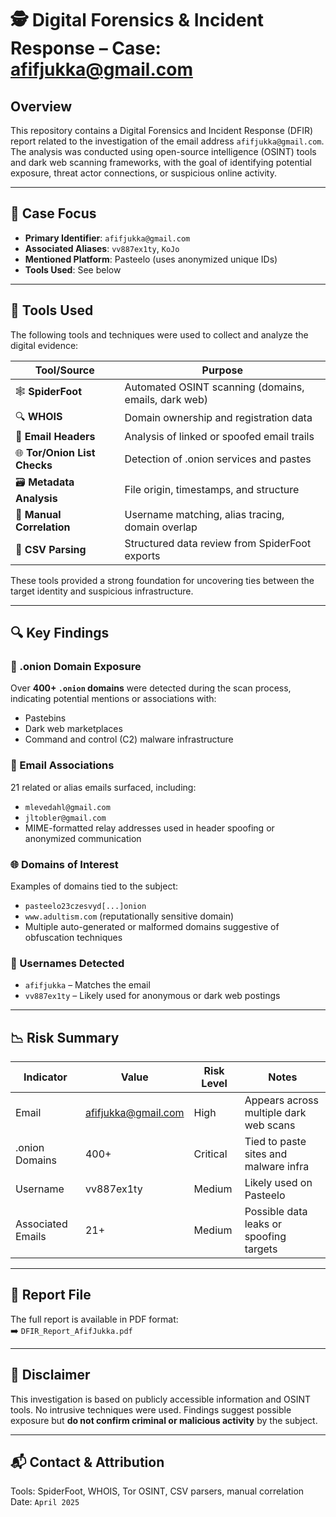 # 🕵️ Digital Forensics & Incident Response – Case: afifjukka@gmail.com

## Overview

This repository contains a Digital Forensics and Incident Response (DFIR) report related to the investigation of the email address `afifjukka@gmail.com`. The analysis was conducted using open-source intelligence (OSINT) tools and dark web scanning frameworks, with the goal of identifying potential exposure, threat actor connections, or suspicious online activity.

---

## 🎯 Case Focus

- **Primary Identifier**: `afifjukka@gmail.com`
- **Associated Aliases**: `vv887ex1ty`, `KoJo`
- **Mentioned Platform**: Pasteelo (uses anonymized unique IDs)
- **Tools Used**: See below

---

## 🧰 Tools Used

The following tools and techniques were used to collect and analyze the digital evidence:

| Tool/Source       | Purpose                                              |
|-------------------|------------------------------------------------------|
| 🕸️ **SpiderFoot**  | Automated OSINT scanning (domains, emails, dark web) |
| 🔍 **WHOIS**       | Domain ownership and registration data               |
| 📧 **Email Headers**| Analysis of linked or spoofed email trails          |
| 🌐 **Tor/Onion List Checks** | Detection of .onion services and pastes      |
| 🗃️ **Metadata Analysis** | File origin, timestamps, and structure         |
| 📓 **Manual Correlation** | Username matching, alias tracing, domain overlap |
| 🧾 **CSV Parsing** | Structured data review from SpiderFoot exports       |

These tools provided a strong foundation for uncovering ties between the target identity and suspicious infrastructure.

---

## 🔍 Key Findings

### 📁 .onion Domain Exposure
Over **400+ `.onion` domains** were detected during the scan process, indicating potential mentions or associations with:
- Pastebins
- Dark web marketplaces
- Command and control (C2) malware infrastructure

### 📧 Email Associations
21 related or alias emails surfaced, including:
- `mlevedahl@gmail.com`
- `jltobler@gmail.com`
- MIME-formatted relay addresses used in header spoofing or anonymized communication

### 🌐 Domains of Interest
Examples of domains tied to the subject:
- `pasteelo23czesvyd[...]onion`
- `www.adultism.com` (reputationally sensitive domain)
- Multiple auto-generated or malformed domains suggestive of obfuscation techniques

### 🧬 Usernames Detected
- `afifjukka` – Matches the email
- `vv887ex1ty` – Likely used for anonymous or dark web postings

---

## 📉 Risk Summary

| Indicator        | Value                | Risk Level | Notes                                    |
|------------------|----------------------|------------|------------------------------------------|
| Email            | afifjukka@gmail.com  | High       | Appears across multiple dark web scans   |
| .onion Domains   | 400+                 | Critical   | Tied to paste sites and malware infra    |
| Username         | vv887ex1ty           | Medium     | Likely used on Pasteelo                  |
| Associated Emails| 21+                  | Medium     | Possible data leaks or spoofing targets  |

---

## 📄 Report File

The full report is available in PDF format:  
➡️ `DFIR_Report_AfifJukka.pdf`

---

## 🧠 Disclaimer

This investigation is based on publicly accessible information and OSINT tools. No intrusive techniques were used. Findings suggest possible exposure but **do not confirm criminal or malicious activity** by the subject.

---

## 📬 Contact & Attribution
  
Tools: SpiderFoot, WHOIS, Tor OSINT, CSV parsers, manual correlation  
Date: `April 2025`
